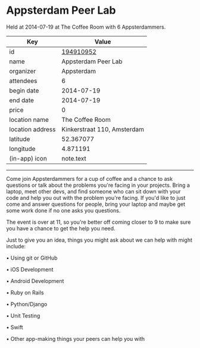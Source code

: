 # Appsterdam Peer Lab
Held at 2014-07-19 at The Coffee Room with 6 Appsterdammers.
        
|Key|Value
|---|---|
|id|[194910952](https://www.meetup.com/appsterdam/events/194910952/)|
|name|Appsterdam Peer Lab|
|organizer|Appsterdam|
|attendees|6|
|begin date|2014-07-19|
|end date|2014-07-19|
|price|0|
|location name|The Coffee Room|
|location address|Kinkerstraat 110, Amsterdam|
|latitude|52.367077|
|longitude|4.871191|
|(in-app) icon|note.text|

---

Come join Appsterdammers for a cup of coffee and a chance to ask questions or talk about the problems you're facing in your projects. Bring a laptop, meet other devs, and find someone who can sit down with your code and help you out with the problem you're facing. If you'd like to just come and answer questions for people, bring your laptop and maybe get some work done if no one asks you questions.

The event is over at 11, so you're better off coming closer to 9 to make sure you have a chance to get the help you need.

Just to give you an idea, things you might ask about we can help with might include:

• Using git or GitHub

• iOS Development

• Android Development

• Ruby on Rails

• Python/Django

• Unit Testing

• Swift

• Other app-making things your peers can help you with


